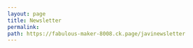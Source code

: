 ```yaml
---
layout: page
title: Newsletter
permalink: 
path: https://fabulous-maker-8008.ck.page/javinewsletter
---
```

